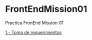 # FrontEndMission01
Practica FronEnd Mission 01

<a href="https://github.com/JAbbadGarcia/FrontEndMission01/blob/main/1.-Reqierimientos_Abogaot_AbbadGarcia.doc">1.- Toma de requerimientos</a>
